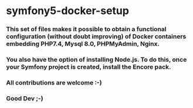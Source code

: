 # symfony5-docker-setup

### This set of files makes it possible to obtain a functional configuration (without doubt improving) of Docker containers embedding PHP7.4, Mysql 8.0, PHPMyAdmin, Nginx.
### You also have the option of installing Node.js. To do this, once your Symfony project is created, install the Encore pack.

### All contributions are welcome :-)

### Good Dev ;-)

